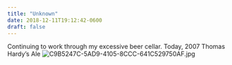 ```yaml
---
title: "Unknown"
date: 2018-12-11T19:12:42-0600
draft: false
---
```


Continuing to work through my excessive beer cellar. Today, 2007 Thomas Hardy’s Ale ![C9B5247C-5AD9-4105-8CCC-641C529750AF.jpg](http://ianwhitney.micro.blog/uploads/2018/b20702e2f4.jpg)
